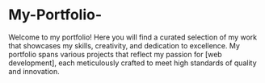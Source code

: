 # My-Portfolio-
Welcome to my portfolio! Here you will find a curated selection of my work that showcases my skills, creativity, and dedication to excellence. My portfolio spans various projects that reflect my passion for [web development], each meticulously crafted to meet high standards of quality and innovation.
